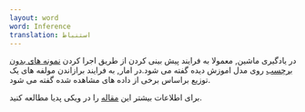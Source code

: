 ```yaml
---
layout: word
word: Inference
translation: استنباط
---
```


در یادگیری ماشین, معمولا به فرایند پیش بینی کردن از طریق اجرا کردن [نمونه های بدون برچسب](u/unlabeled_example/) روی مدل اموزش دیده گفته می شود.در امار, به فرایند برازاندن مولفه های یک توزیع براساس برخی از داده های مشاهده شده گفته می شود.

برای اطلاعات بیشتر این [مقاله](https://en.wikipedia.org/wiki/Statistical_inference) را در ویکی پدیا مطالعه کنید.
